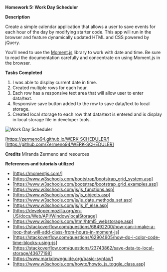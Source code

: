 **Homework 5: Work Day Scheduler**

**Description**

Create a simple calendar application that allows a user to save events for each hour of the day by modifying starter code. This app will run in the browser and feature dynamically updated HTML and CSS powered by jQuery.

You'll need to use the [Moment.js](https://momentjs.com/) library to work with date and time. Be sure to read the documentation carefully and concentrate on using Moment.js in the browser.

**Tasks Completed**
1. I was able to display current date in time.
2. Created multiple rows for each hour. 
3. Each row has a responsive text area that will allow user to enter data/text. 
4. Responsive save button added to the row to save data/text to local storage. 
5. Created local storage to each row that data/text is entered and is display in local storage file in developer tools. 

![Work Day Scheduler ](https://user-images.githubusercontent.com/87839888/132963465-fc4bf680-cb30-418a-9361-af1ef2b31b74.png)

[https://zermeno94.github.io/WERK-SCHEDULER/]
[https://github.com/Zermeno94/WERK-SCHEDULER]


**Credits**
Miranda Zermeno and resources 

**References and tutorials utilized**

* [https://momentjs.com/]
* [https://www.w3schools.com/bootstrap/bootstrap_grid_system.asp]
* [https://www.w3schools.com/bootstrap/bootstrap_grid_examples.asp]
* [https://www.w3schools.com/js/js_functions.asp]
* [https://www.w3schools.com/js/js_objects.asp]
* [https://www.w3schools.com/js/js_date_methods_set.asp]
* [https://www.w3schools.com/js/js_if_else.asp]
* [https://developer.mozilla.org/en-US/docs/Web/API/Window/localStorage]
* [https://www.w3schools.com/html/html5_webstorage.asp]
* [https://stackoverflow.com/questions/68492200/how-can-i-make-a-loop-that-will-add-class-from-hours-in-moment-js]
* [https://stackoverflow.com/questions/62904905/how-do-i-color-code-time-blocks-using-js]
* [https://stackoverflow.com/questions/23743862/save-data-to-local-storage/43677198]
* [https://www.markdownguide.org/basic-syntax/]
* [https://www.w3schools.com/howto/howto_js_toggle_class.asp]


